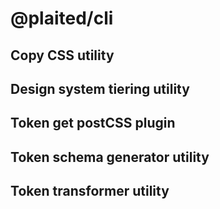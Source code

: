 # @plaited/cli

## Copy CSS utility

## Design system tiering utility

## Token get postCSS plugin

## Token schema generator utility

## Token transformer utility

